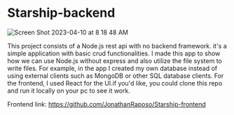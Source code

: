 # Starship-backend
![Screen Shot 2023-04-10 at 8 18 48 AM](https://user-images.githubusercontent.com/67019470/230900314-932fbb80-3bc8-40b3-91af-258c01c1a3ed.png)



This project consists of a Node.js rest api with no backend framework. it's a simple application with basic crud functionalities. I made this app to show how we can use Node.js without express and also utilize the file system to write files. For example, in the app I created my own database instead of using external clients such as MongoDB or other SQL database clients. For the frontend, I used React for the UI.if you'd like, you could clone this repo and run it locally on your pc to see it work. 

Frontend link: https://github.com/JonathanRaposo/Starship-frontend
